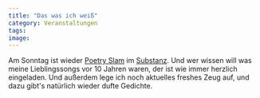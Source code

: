 ```yaml
---
title: "Das was ich weiß"
category: Veranstaltungen
tags: 
image: 
---
```


Am Sonntag ist wieder [Poetry Slam](http://www.planetslam.de/) im [Substanz](http://www.substanz-club.de/). Und wer wissen will was meine Lieblingssongs vor 10 Jahren waren, der ist wie immer herzlich eingeladen. Und außerdem lege ich noch aktuelles freshes Zeug auf, und dazu gibt's natürlich wieder dufte Gedichte.